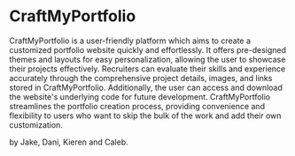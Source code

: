 # CraftMyPortfolio

CraftMyPortfolio is a user-friendly platform which aims to create a customized portfolio website quickly and effortlessly. It offers pre-designed themes and layouts for easy personalization, allowing the user to showcase their projects effectively. Recruiters can evaluate their skills and experience accurately through the comprehensive project details, images, and links stored in CraftMyPortfolio. Additionally, the user can access and download the website's underlying code for future development. CraftMyPortfolio streamlines the portfolio creation process, providing convenience and flexibility to users who want to skip the bulk of the work and add their own customization.

by Jake, Dani, Kieren and Caleb.
